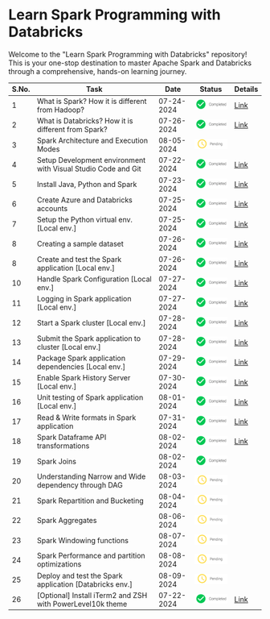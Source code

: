 # Learn Spark Programming with Databricks

Welcome to the "Learn Spark Programming with Databricks" repository! This is your one-stop destination to master Apache Spark and Databricks through a comprehensive, hands-on learning journey.

| S.No. | Task                                                          | Date       | Status                                     | Details                                                                 |
|-------|---------------------------------------------------------------|------------|--------------------------------------------|-------------------------------------------------------------------------|
| 1     | What is Spark? How it is different from Hadoop?               | 07-24-2024 | ![Completed](./images/icons/completed.png) | [Link](./docs/basics.md#what-is-spark)                                  |
| 2     | What is Databricks? How it is different from Spark?           | 07-26-2024 | ![Completed](./images/icons/completed.png) | [Link](./docs/basics.md#what-is-databricks)                             |
| 3     | Spark Architecture and Execution Modes                        | 08-05-2024 | ![Pending](./images/icons/pending.png)     |                                                                         |
| 4     | Setup Development environment with Visual Studio Code and Git | 07-22-2024 | ![Completed](./images/icons/completed.png) | [Link](./docs/setup_dev_machine.md#development-tools-setup)             |
| 5     | Install Java, Python and Spark                                | 07-23-2024 | ![Completed](./images/icons/completed.png) | [Link](./docs/setup_dev_machine.md#spark-setup)                         |
| 6     | Create Azure and Databricks accounts                          | 07-25-2024 | ![Completed](./images/icons/completed.png) | [Link](./docs/setup_dev_machine.md#azure-and-databricks-setup)          |
| 7     | Setup the Python virtual env. [Local env.]                    | 07-25-2024 | ![Completed](./images/icons/completed.png) | [Link](./docs/setup_dev_machine.md#setup-python-virtual-env)            |
| 8     | Creating a sample dataset                                     | 07-26-2024 | ![Completed](./images/icons/completed.png) | [Link](./docs/dataset.md#create-a-sample-dataset)                       |
| 8     | Create and test the Spark application [Local env.]            | 07-26-2024 | ![Completed](./images/icons/completed.png) | [Link](./docs/implementation.md#first-application)                      |
| 10    | Handle Spark Configuration [Local env.]                       | 07-27-2024 | ![Completed](./images/icons/completed.png) | [Link](./docs/implementation.md#handling-spark-configuration)           |
| 11    | Logging in Spark application [Local env.]                     | 07-27-2024 | ![Completed](./images/icons/completed.png) | [Link](./docs/implementation.md#creating-a-custom-logger)               |
| 12    | Start a Spark cluster [Local env.]                            | 07-28-2024 | ![Completed](./images/icons/completed.png) | [Link](./docs/setup_dev_machine.md#start-a-spark-cluster)               |
| 13    | Submit the Spark application to cluster [Local env.]          | 07-28-2024 | ![Completed](./images/icons/completed.png) | [Link](./docs/implementation.md#deploy-the-spark-application)           |
| 14    | Package Spark application dependencies [Local env.]           | 07-29-2024 | ![Completed](./images/icons/completed.png) | [Link](./docs/implementation.md#package-spark-application-dependencies) |
| 15    | Enable Spark History Server [Local env.]                      | 07-30-2024 | ![Completed](./images/icons/completed.png) | [Link](./docs/setup_dev_machine.md#enable-spark-history-server)         |
| 16    | Unit testing of Spark application [Local env.]                | 08-01-2024 | ![Completed](./images/icons/completed.png) | [Link](./docs/implementation.md#unit-testing-spark-application)         |
| 17    | Read & Write formats in Spark application                     | 07-31-2024 | ![Completed](./images/icons/completed.png) | [Link](./docs/basics.md#read-and-write-formats)                         |
| 18    | Spark Dataframe API transformations                           | 08-02-2024 | ![Completed](./images/icons/completed.png) | [Link](./docs/implementation.md#basic-spark-transformations)            |
| 19    | Spark Joins                                                   | 08-02-2024 | ![Completed](./images/icons/completed.png) |                                                                         |
| 20    | Understanding Narrow and Wide dependency through DAG          | 08-03-2024 | ![Pending](./images/icons/pending.png)     |                                                                         |
| 21    | Spark Repartition and Bucketing                               | 08-04-2024 | ![Pending](./images/icons/pending.png)     |                                                                         |
| 22    | Spark Aggregates                                              | 08-06-2024 | ![Pending](./images/icons/pending.png)     |                                                                         |
| 23    | Spark Windowing functions                                     | 08-07-2024 | ![Pending](./images/icons/pending.png)     |                                                                         |
| 24    | Spark Performance and partition optimizations                 | 08-08-2024 | ![Pending](./images/icons/pending.png)     |                                                                         |
| 25    | Deploy and test the Spark application [Databricks env.]       | 08-09-2024 | ![Pending](./images/icons/pending.png)     |                                                                         |
| 26    | [Optional] Install iTerm2 and ZSH with PowerLevel10k theme    | 07-22-2024 | ![Completed](./images/icons/completed.png) | [Link](./docs/setup_dev_machine.md#terminal-setup)                      |
